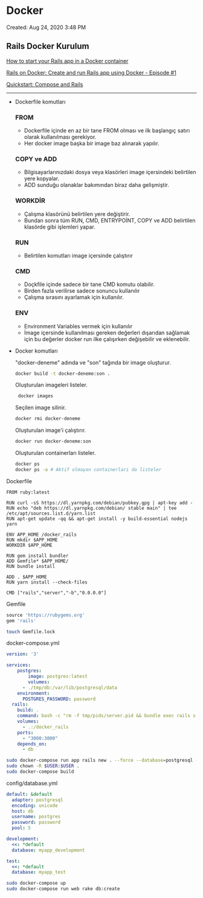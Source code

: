 # Docker

Created: Aug 24, 2020 3:48 PM

## Rails Docker Kurulum

[How to start your Rails app in a Docker container](https://medium.com/@yuliaoletskaya/how-to-start-your-rails-app-in-a-docker-container-9f9ce29ff6d6)

[Rails on Docker: Create and run Rails app using Docker - Episode #1](https://www.youtube.com/watch?v=a-jcTib9ZPA)

[Quickstart: Compose and Rails](https://docs.docker.com/compose/rails/)

---

- Dockerfile komutları

    ### FROM

    - Dockerfile içinde en az bir tane FROM olması ve ilk başlangıç satırı olarak kullanılması gerekiyor.
    - Her docker image başka bir image baz alınarak yapılır.

    ### COPY ve ADD

    - Bilgisayarlarınızdaki dosya veya klasörleri image içersindeki belirtilen yere kopyalar.
    - ADD sunduğu olanaklar bakımından biraz daha gelişmiştir.

    ### WORKDİR

    - Çalışma klasörünü belirtilen yere değiştirir.
    - Bundan sonra tüm RUN, CMD, ENTRYPOİNT, COPY ve ADD belirtilen klasörde gibi işlemleri yapar.

    ### RUN

    - Belirtilen komutları image içersinde çalıştırır

    ### CMD

    - Doçkfile içinde sadece bir tane CMD komutu olabilir.
    - Birden fazla verilirse sadece sonuncu kullanılır
    - Çalışma sırasını ayarlamak için kullanılır.

    ### ENV

    - Environment Variables vermek için kullanılır
    - İmage içersinde kullanılması gereken değerleri dışarıdan sağlamak için bu değerler docker run ilke çalışırken değişebilir ve eklenebilir.
- Docker komutları

    "docker-deneme" adında ve "son" tağında bir image oluşturur.

    ```bash
    docker build -t docker-deneme:son .
    ```

    Oluşturulan imageleri listeler.

    ```bash
     docker images
    ```

    Seçilen image silinir.

    ```bash
    docker rmi docker-deneme
    ```

    Oluşturulan image'i çalıştırır.

    ```bash
    docker run docker-deneme:son
    ```

    Oluşturulan containerları listeler.

    ```bash
    docker ps
    docker ps -a # Aktif olmayan containerlari da listeler
    ```

Dockerfile

```docker
FROM ruby:latest

RUN curl -sS https://dl.yarnpkg.com/debian/pubkey.gpg | apt-key add -
RUN echo "deb https://dl.yarnpkg.com/debian/ stable main" | tee /etc/apt/sources.list.d/yarn.list
RUN apt-get update -qq && apt-get install -y build-essential nodejs yarn

ENV APP_HOME /docker_rails
RUN mkdir $APP_HOME
WORKDIR $APP_HOME

RUN gem install bundler
ADD Gemfile* $APP_HOME/
RUN bundle install

ADD . $APP_HOME
RUN yarn install --check-files

CMD ["rails","server","-b","0.0.0.0"]
```

Gemfile

```ruby
source 'https://rubygems.org'
gem 'rails'
```

```bash
touch Gemfile.lock
```

docker-compose.yml

```yaml
version: '3'

services:
	postgres:
		image: postgres:latest
		volumes:
      - ./tmp/db:/var/lib/postgresql/data
    environment:
      POSTGRES_PASSWORD: password
  rails:
    build: .
    command: bash -c "rm -f tmp/pids/server.pid && bundle exec rails s -p 3000 -b '0.0.0.0'"
    volumes:
      - .:/docker_rails
    ports:
      - "3000:3000"
    depends_on:
      - db
```

```bash
sudo docker-compose run app rails new . --force --database=postgresql --skip-bundle
sudo chown -R $USER:$USER .
sudo docker-compose build
```

config/database.yml

```yaml
default: &default
  adapter: postgresql
  encoding: unicode
  host: db
  username: postgres
  password: password
  pool: 5

development:
  <<: *default
  database: myapp_development

test:
  <<: *default
  database: myapp_test
```

```bash
sudo docker-compose up
sudo docker-compose run web rake db:create
```
